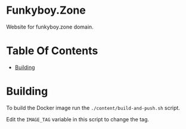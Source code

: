 # Funkyboy.Zone
Website for funkyboy.zone domain.

# Table Of Contents
- [Building](#Building)

# Building
To build the Docker image run the `./content/build-and-push.sh` script.

Edit the `IMAGE_TAG` variable in this script to change the tag.
